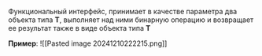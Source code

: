 Функциональный интерфейс, принимает в качестве параметра два объекта типа **T**, выполняет над ними бинарную операцию и возвращает ее результат также в виде объекта типа **T**

**Пример**:
![[Pasted image 20241210222215.png]]